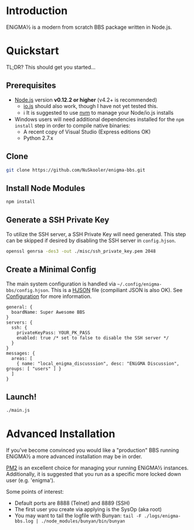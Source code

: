# Introduction
ENiGMA½ is a modern from scratch BBS package written in Node.js.

# Quickstart
TL;DR? This should get you started...

## Prerequisites
* [Node.js](https://nodejs.org/) version **v0.12.2 or higher** (v4.2+ is recommended)
  * [io.js](https://iojs.org/) should also work, though I have not yet tested this.
  * :information_source: It is suggested to use [nvm](https://github.com/creationix/nvm) to manage your Node/io.js installs
* Windows users will need additional dependencies installed for the `npm install` step in order to compile native binaries:
  * A recent copy of Visual Studio (Express editions OK)
  * Python 2.7.x
  
## Clone
```bash
git clone https://github.com/NuSkooler/enigma-bbs.git
```

## Install Node Modules
```bash
npm install
```

## Generate a SSH Private Key
To utilize the SSH server, a SSH Private Key will need generated. This step can be skipped if desired by disabling the SSH server in `config.hjson`.
```bash
openssl genrsa -des3 -out ./misc/ssh_private_key.pem 2048
```

## Create a Minimal Config
The main system configuration is handled via `~/.config/enigma-bbs/config.hjson`. This is a [HJSON](http://hjson.org/) file (compiliant JSON is also OK). See [Configuration](config.md) for more information.

```hjson
general: {
  boardName: Super Awesome BBS
}
servers: {
  ssh: {
    privateKeyPass: YOUR_PK_PASS
    enabled: true /* set to false to disable the SSH server */
  }
}
messages: {
  areas: [
    { name: "local_enigma_discusssion", desc: "ENiGMA Discussion", groups: [ "users" ] }
  ]
}
```

## Launch!
```bash
./main.js
```

# Advanced Installation
If you've become convinced you would like a "production" BBS running ENiGMA½ a more advanced installation may be in order. 

[PM2](https://github.com/Unitech/pm2) is an excellent choice for managing your running ENiGMA½ instances. Additionally, it is suggested that you run as a specific more locked down user (e.g. 'enigma').

Some points of interest:
* Default ports are 8888 (Telnet) and 8889 (SSH)
* The first user you create via applying is the SysOp (aka root)
* You may want to tail the logfile with Bunyan: `tail -F ./logs/enigma-bbs.log | ./node_modules/bunyan/bin/bunyan`
